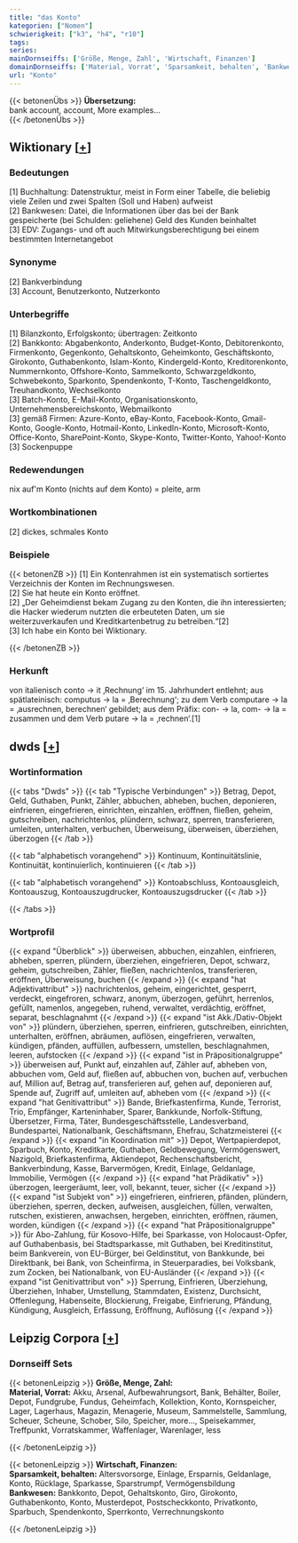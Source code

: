 ```yaml
---
title: "das Konto"
kategorien: ["Nomen"]
schwierigkeit: ["k3", "h4", "r10"]
tags:
series:
mainDornseiffs: ['Größe, Menge, Zahl', 'Wirtschaft, Finanzen']
domainDornseiffs: ['Material, Vorrat', 'Sparsamkeit, behalten', 'Bankwesen']
url: "Konto"
---
```


{{< betonenÜbs >}}
**Übersetzung:**  
bank account, account, More examples...  
{{< /betonenÜbs >}}

## Wiktionary [[+](https://de.wiktionary.org/wiki/Konto)]

### Bedeutungen
[1] Buchhaltung: Datenstruktur, meist in Form einer Tabelle, die beliebig viele Zeilen und zwei Spalten (Soll und Haben) aufweist  
[2] Bankwesen: Datei, die Informationen über das bei der Bank gespeicherte (bei Schulden: geliehene) Geld des Kunden beinhaltet  
[3] EDV: Zugangs- und oft auch Mitwirkungsberechtigung bei einem bestimmten Internetangebot  

### Synonyme
[2] Bankverbindung  
[3] Account, Benutzerkonto, Nutzerkonto  

### Unterbegriffe
[1] Bilanzkonto, Erfolgskonto; übertragen: Zeitkonto  
[2] Bankkonto: Abgabenkonto, Anderkonto, Budget-Konto, Debitorenkonto, Firmenkonto, Gegenkonto, Gehaltskonto, Geheimkonto, Geschäftskonto, Girokonto, Guthabenkonto, Islam-Konto, Kindergeld-Konto, Kreditorenkonto, Nummernkonto, Offshore-Konto, Sammelkonto, Schwarzgeldkonto, Schwebekonto, Sparkonto, Spendenkonto, T-Konto, Taschengeldkonto, Treuhandkonto, Wechselkonto  
[3] Batch-Konto, E-Mail-Konto, Organisationskonto, Unternehmensbereichskonto, Webmailkonto  
[3] gemäß Firmen: Azure-Konto, eBay-Konto, Facebook-Konto, Gmail-Konto, Google-Konto, Hotmail-Konto, LinkedIn-Konto, Microsoft-Konto, Office-Konto, SharePoint-Konto, Skype-Konto, Twitter-Konto, Yahoo!-Konto  
[3] Sockenpuppe  

### Redewendungen
nix auf'm Konto (nichts auf dem Konto) = pleite, arm  

### Wortkombinationen
[2] dickes, schmales Konto  

### Beispiele
{{< betonenZB >}}
[1] Ein Kontenrahmen ist ein systematisch sortiertes Verzeichnis der Konten im Rechnungswesen.  
[2] Sie hat heute ein Konto eröffnet.  
[2] „Der Geheimdienst bekam Zugang zu den Konten, die ihn interessierten; die Hacker wiederum nutzten die erbeuteten Daten, um sie weiterzuverkaufen und Kreditkartenbetrug zu betreiben.“[2]  
[3] Ich habe ein Konto bei Wiktionary.  

{{< /betonenZB >}}
### Herkunft
von italienisch conto → it ‚Rechnung‘ im 15. Jahrhundert entlehnt; aus spätlateinisch: computus → la = ‚Berechnung‘; zu dem Verb computare → la = ‚ausrechnen, berechnen‘ gebildet; aus dem Präfix: con- → la, com- → la = zusammen und dem Verb putare → la = ‚rechnen‘.[1]  



## dwds [[+](https://www.dwds.de/wb/Konto)]

### Wortinformation
{{< tabs "Dwds" >}}
{{< tab "Typische Verbindungen" >}}
Betrag, Depot, Geld, Guthaben, Punkt, Zähler, abbuchen, abheben, buchen, deponieren, einfrieren, eingefrieren, einrichten, einzahlen, eröffnen, fließen, geheim, gutschreiben, nachrichtenlos, plündern, schwarz, sperren, transferieren, umleiten, unterhalten, verbuchen, Überweisung, überweisen, überziehen, überzogen
{{< /tab >}}

{{< tab "alphabetisch vorangehend" >}}
Kontinuum, Kontinuitätslinie, Kontinuität, kontinuierlich, kontinuieren
{{< /tab >}}

{{< tab "alphabetisch vorangehend" >}}
Kontoabschluss, Kontoausgleich, Kontoauszug, Kontoauszugdrucker, Kontoauszugsdrucker
{{< /tab >}}

{{< /tabs >}}

### Wortprofil
{{< expand "Überblick" >}} überweisen, abbuchen, einzahlen, einfrieren, abheben, sperren, plündern, überziehen, eingefrieren, Depot, schwarz, geheim, gutschreiben, Zähler, fließen, nachrichtenlos, transferieren, eröffnen, Überweisung, buchen {{< /expand >}}
{{< expand "hat Adjektivattribut" >}} nachrichtenlos, geheim, eingerichtet, gesperrt, verdeckt, eingefroren, schwarz, anonym, überzogen, geführt, herrenlos, gefüllt, namenlos, angegeben, ruhend, verwaltet, verdächtig, eröffnet, separat, beschlagnahmt {{< /expand >}}
{{< expand "ist Akk./Dativ-Objekt von" >}} plündern, überziehen, sperren, einfrieren, gutschreiben, einrichten, unterhalten, eröffnen, abräumen, auflösen, eingefrieren, verwalten, kündigen, pfänden, auffüllen, aufbessern, umstellen, beschlagnahmen, leeren, aufstocken {{< /expand >}}
{{< expand "ist in Präpositionalgruppe" >}} überweisen auf, Punkt auf, einzahlen auf, Zähler auf, abheben von, abbuchen vom, Geld auf, fließen auf, abbuchen von, buchen auf, verbuchen auf, Million auf, Betrag auf, transferieren auf, gehen auf, deponieren auf, Spende auf, Zugriff auf, umleiten auf, abheben vom {{< /expand >}}
{{< expand "hat Genitivattribut" >}} Bande, Briefkastenfirma, Kunde, Terrorist, Trio, Empfänger, Karteninhaber, Sparer, Bankkunde, Norfolk-Stiftung, Übersetzer, Firma, Täter, Bundesgeschäftsstelle, Landesverband, Bundespartei, Nationalbank, Geschäftsmann, Ehefrau, Schatzmeisterei {{< /expand >}}
{{< expand "in Koordination mit" >}} Depot, Wertpapierdepot, Sparbuch, Konto, Kreditkarte, Guthaben, Geldbewegung, Vermögenswert, Nazigold, Briefkastenfirma, Aktiendepot, Rechenschaftsbericht, Bankverbindung, Kasse, Barvermögen, Kredit, Einlage, Geldanlage, Immobilie, Vermögen {{< /expand >}}
{{< expand "hat Prädikativ" >}} überzogen, leergeräumt, leer, voll, bekannt, teuer, sicher {{< /expand >}}
{{< expand "ist Subjekt von" >}} eingefrieren, einfrieren, pfänden, plündern, überziehen, sperren, decken, aufweisen, ausgleichen, füllen, verwalten, rutschen, existieren, anwachsen, hergeben, einrichten, eröffnen, räumen, worden, kündigen {{< /expand >}}
{{< expand "hat Präpositionalgruppe" >}} für Abo-Zahlung, für Kosovo-Hilfe, bei Sparkasse, von Holocaust-Opfer, auf Guthabenbasis, bei Stadtsparkasse, mit Guthaben, bei Kreditinstitut, beim Bankverein, von EU-Bürger, bei Geldinstitut, von Bankkunde, bei Direktbank, bei Bank, von Scheinfirma, in Steuerparadies, bei Volksbank, zum Zocken, bei Nationalbank, von EU-Ausländer {{< /expand >}}
{{< expand "ist Genitivattribut von" >}} Sperrung, Einfrieren, Überziehung, Überziehen, Inhaber, Umstellung, Stammdaten, Existenz, Durchsicht, Offenlegung, Habenseite, Blockierung, Freigabe, Einfrierung, Pfändung, Kündigung, Ausgleich, Erfassung, Eröffnung, Auflösung {{< /expand >}}

## Leipzig Corpora [[+](https://corpora.uni-leipzig.de/en/res?word=Konto&corpusId=deu_newscrawl-public_2018)]

### Dornseiff Sets
{{< betonenLeipzig >}}
**Größe, Menge, Zahl:**  
**Material, Vorrat:** Akku, Arsenal, Aufbewahrungsort, Bank, Behälter, Boiler, Depot, Fundgrube, Fundus, Geheimfach, Kollektion, Konto, Kornspeicher, Lager, Lagerhaus, Magazin, Menagerie, Museum, Sammelstelle, Sammlung, Scheuer, Scheune, Schober, Silo, Speicher, more..., Speisekammer, Treffpunkt, Vorratskammer, Waffenlager, Warenlager, less  

{{< /betonenLeipzig >}}


{{< betonenLeipzig >}}
**Wirtschaft, Finanzen:**  
**Sparsamkeit, behalten:** Altersvorsorge, Einlage, Ersparnis, Geldanlage, Konto, Rücklage, Sparkasse, Sparstrumpf, Vermögensbildung  
**Bankwesen:** Bankkonto, Depot, Gehaltskonto, Giro, Girokonto, Guthabenkonto, Konto, Musterdepot, Postscheckkonto, Privatkonto, Sparbuch, Spendenkonto, Sperrkonto, Verrechnungskonto  

{{< /betonenLeipzig >}}
